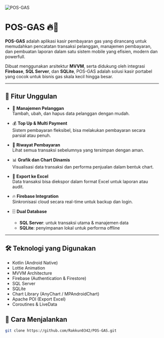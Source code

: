 ![POS-GAS](https://github.com/user-attachments/assets/b2d53cc1-768a-444a-bf85-6f95d9f727f8)

# POS-GAS 🔥📱

**POS-GAS** adalah aplikasi kasir pembayaran gas yang dirancang untuk memudahkan pencatatan transaksi pelanggan, manajemen pembayaran, dan pembuatan laporan dalam satu sistem mobile yang efisien, modern dan powerfull.

Dibuat menggunakan arsitektur **MVVM**, serta didukung oleh integrasi **Firebase**, **SQL Server**, dan **SQLite**, POS-GAS adalah solusi kasir portabel yang cocok untuk bisnis gas skala kecil hingga besar.

---

## 🚀 Fitur Unggulan

- 👥 **Manajemen Pelanggan**  
  Tambah, ubah, dan hapus data pelanggan dengan mudah.

- 💰 **Top Up & Multi Payment**  
  Sistem pembayaran fleksibel, bisa melakukan pembayaran secara parsial atau penuh.

- 📜 **Riwayat Pembayaran**  
  Lihat semua transaksi sebelumnya yang tersimpan dengan aman.

- 📊 **Grafik dan Chart Dinamis**  
  Visualisasi data transaksi dan performa penjualan dalam bentuk chart.

- 📂 **Export ke Excel**  
  Data transaksi bisa diekspor dalam format Excel untuk laporan atau audit.

- 🔥 **Firebase Integration**  
  Sinkronisasi cloud secara real-time untuk backup dan login.

- 🗄️ **Dual Database**  
  - **SQL Server**: untuk transaksi utama & manajemen data
  - **SQLite**: penyimpanan lokal untuk performa offline

---

## 🛠️ Teknologi yang Digunakan

- Kotlin (Android Native)
- Lottie Animation
- MVVM Architecture
- Firebase (Authentication & Firestore)
- SQL Server
- SQLite
- Chart Library (AnyChart / MPAndroidChart)
- Apache POI (Export Excel)
- Coroutines & LiveData

## 🔧 Cara Menjalankan

```bash
git clone https://github.com/Rakkun0342/POS-GAS.git
